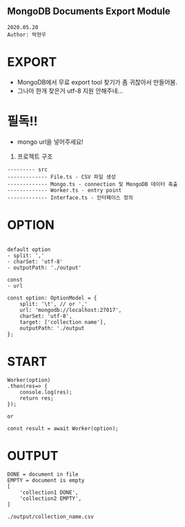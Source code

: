 ## MongoDB Documents Export Module
```
2020.05.20
Author: 박현우
```

# EXPORT
* MongoDB에서 무료 export tool 찾기가 좀 귀찮아서 만들어봄.
* 그나마 한개 찾은거 utf-8 지원 안해주네...

# 필독!!
* mongo url을 넣어주세요!

1. 프로젝트 구조
```
--------- src
------------- File.ts - CSV 파일 생성
------------- Mongo.ts - connection 및 MongoDB 데이터 축출
------------- Worker.ts - entry point
------------- Interface.ts - 인터페이스 정의
```

# OPTION
```

default option
- split: ','
- charSet: 'utf-8'
- outputPath: './output'

const
- url

const option: OptionModel = {
    split: '\t', // or ','
    url: 'mongodb://localhost:27017',
    charSet: 'utf-8',
    target: ['collection name'],
    outputPath: './output
};
```

# START
```
Worker(option)
.then(res=> {
    console.log(res);
    return res;
});

or

const result = await Worker(option);
```

# OUTPUT
```
DONE = document in file
EMPTY = document is empty
[
    'collection1 DONE',
    'collection2 EMPTY',
]

./output/collection_name.csv

```